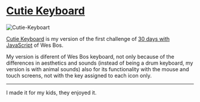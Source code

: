 # [Cutie Keyboard](https://lunkaz.github.io/cutie-keyboard-wesbos/)

![Cutie-Keyboart](https://i.hipertextual.com/2018/06/19/Screenshot_2.jpg)


[Cutie Keyboard](https://lunkaz.github.io/cutie-keyboard-wesbos/) is my version of the first challenge of [30 days with JavaScript](https://javascript30.com/) of Wes Bos.

My version is diferent of Wes Bos keyboard, not only because of the differences in aesthetics and sounds (instead of being a drum keyboard, my version is with animal sounds) also for its functionality with the mouse and touch screens, not with the key assigned to each icon only.

---

I made it for my kids, they enjoyed it.
